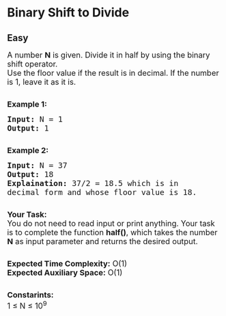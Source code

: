 # Binary Shift to Divide
## Easy
<div class="problems_problem_content__Xm_eO"><p><span style="font-size:18px">A number <strong>N</strong> is given. Divide it in half by&nbsp;using the binary shift operator.<br>
Use the floor value if the result is in decimal.&nbsp;If the number is 1,&nbsp;leave it as it is.</span></p>

<p><br>
<strong><span style="font-size:18px">Example 1:</span></strong></p>

<pre><span style="font-size:18px"><strong>Input:</strong> N = 1
<strong>Output:</strong> 1
</span></pre>

<p><br>
<strong><span style="font-size:18px">Example 2:</span></strong></p>

<pre><span style="font-size:18px"><strong>Input:</strong> N = 37
<strong>Output:</strong> 18
<strong>Explaination:</strong> 37/2 = 18.5 which is in 
decimal form and whose floor value is 18.</span></pre>

<p><br>
<span style="font-size:18px"><strong>Your Task:</strong><br>
You do not need to read input or print anything. Your task is to complete the function <strong>half()</strong>, which takes the number <strong>N</strong> as input parameter and returns the desired output.</span></p>

<p><br>
<span style="font-size:18px"><strong>Expected Time Complexity:</strong> O(1)<br>
<strong>Expected Auxiliary Space:</strong> O(1)</span></p>

<p><br>
<span style="font-size:18px"><strong>Constarints:</strong><br>
1 ≤&nbsp;N ≤&nbsp;10<sup>9</sup></span></p>
</div>